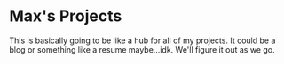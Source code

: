 # Max's Projects

This is basically going to be like a hub for all of my projects. It could be a blog or something like a resume maybe...idk. We'll figure it out as we go.
